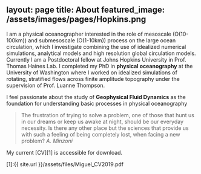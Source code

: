 layout: page
title: About
featured_image: /assets/images/pages/Hopkins.png
---

I am a physical oceanographer interested in the role of mesoscale (O(10-100km)) and submesoscale (O(1-10km)) process on the large ocean circulation, which I investigate combining the use of idealized numerical simulations, analytical models and high resolution global circulation models.
Currently I am a Postdoctoral fellow at Johns Hopkins University in Prof. Thomas Haines Lab. I completed my PhD in **physical oceanography** at the University of Washington where I worked on idealized simulations of rotating, stratified flows across finite amplitude topography under the supervision of Prof. Luanne Thompson.

I feel passionate about the study of **Geophysical Fluid Dynamics** as the foundation for understanding basic processes in physical oceanography

>The frustration of trying to solve a problem, one of those that hunt us in our dreams or keep us awake at night, should be our everyday necessity. Is there any other place but the sciences that provide us with such a feeling of being completely lost, when facing a new problem? <cite>A. Minzoni</cite>




My current [CV][1] is accessible for download.

[1]:{{ site.url }}/assets/files/Miguel_CV2019.pdf
